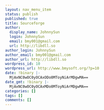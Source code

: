 ```yaml
---
layout: nav_menu_item
status: publish
published: true
title: Sourceforge
author:
  display_name: JohnnySun
  login: JohnnySun
  email: bmy001@gmail.com
  url: http://libdll.so
author_login: JohnnySun
author_email: bmy001@gmail.com
author_url: http://libdll.so
wordpress_id: 10
wordpress_url: http://www.bmysoft.org/?p=10
date: !binary |-
  MjAxNC0wOC0yOCAxODo0MToyNiArMDgwMA==
date_gmt: !binary |-
  MjAxNC0wOC0yOCAxMDo0MToyNiArMDgwMA==
categories: []
tags: []
comments: []
---
```


